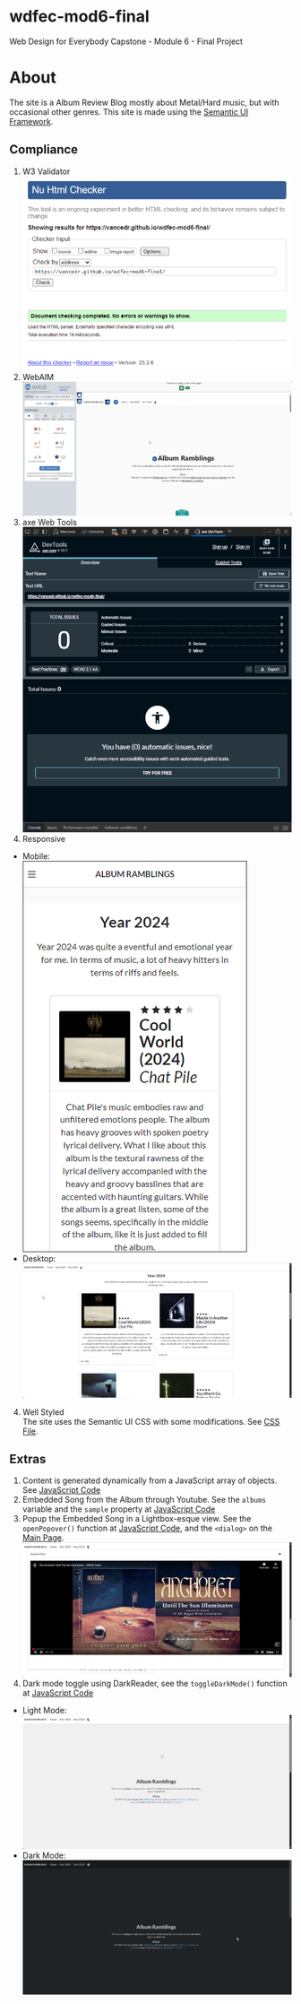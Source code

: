 # wdfec-mod6-final
Web Design for Everybody Capstone - Module 6 - Final Project

# About
The site is a Album Review Blog mostly about Metal/Hard music, but with occasional other genres. This site is made using the [Semantic UI Framework](https://semantic-ui.com/).

## Compliance
1. W3 Validator  
![](images/w3validator.png)
2. WebAIM
![](images/webaim%20validation.png)
3. axe Web Tools
![](images/axedevtools.png)
3. Responsive  
- Mobile:  
![](images/mobile.png)
- Desktop:  
![](images/desktop.png)
4. Well Styled  
The site uses the Semantic UI CSS with some modifications. See [CSS File](css/styles.css).

## Extras
1. Content is generated dynamically from a JavaScript array of objects. See [JavaScript Code](/js/javascript.js)
2. Embedded Song from the Album through Youtube. See the `albums` variable and the `sample` property at [JavaScript Code](/js/javascript.js)
3. Popup the Embedded Song in a Lightbox-esque view. See the `openPopover()` function at [JavaScript Code](/js/javascript.js), and the `<dialog>` on the [Main Page](index.html).
![](images/embedded_youtube_popup.png)
4. Dark mode toggle using DarkReader, see the `toggleDarkMode()` function at [JavaScript Code](/js/javascript.js)
- Light Mode:
![](images/lightmode.png)
- Dark Mode:
![](images/darkmode.png)